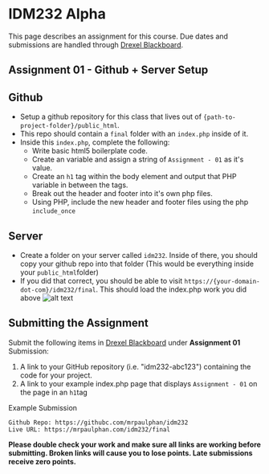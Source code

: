 # IDM232 Alpha

This page describes an assignment for this course. Due dates and submissions are handled through [Drexel Blackboard](https://learn.dcollege.net/).

## Assignment 01 - Github + Server Setup

## Github

- Setup a github repository for this class that lives out of `{path-to-project-folder}/public_html`.
- This repo should contain a `final` folder with an `index.php` inside of it.
- Inside this `index.php`, complete the following:
  - Write basic html5 boilerplate code.
  - Create an variable and assign a string of `Assignment - 01` as it's value.
  - Create an `h1` tag within the body element and output that PHP variable in between the tags.
  - Break out the header and footer into it's own php files.
  - Using PHP, include the new header and footer files using the php `include_once`

## Server

- Create a folder on your server called `idm232`. Inside of there, you should copy your github repo into that folder (This would be everything inside your `public_html`folder)
- If you did that correct, you should be able to visit `https://{your-domain-dot-com}/idm232/final`. This should load the index.php work you did above
  ![alt text](https://github.com/mrpaulphan/idm232/blob/a6cfdbd9b0ec4e4fe74891f99ad3634db053b618/assets/images/hosting_structure.png)

## Submitting the Assignment

Submit the following items in [Drexel Blackboard](https://learn.dcollege.net/) under **Assignment 01** Submission:

1. A link to your GitHub repository (i.e. "idm232-abc123") containing the code for your project.
2. A link to your example index.php page that displays `Assignment - 01` on the page in an `h1`tag

Example Submission

```
Github Repo: https://githubc.com/mrpaulphan/idm232
Live URL: https://mrpaulphan.com/idm232/final
```

**Please double check your work and make sure all links are working before submitting. Broken links will cause you to lose points. Late submissions receive zero points.**
